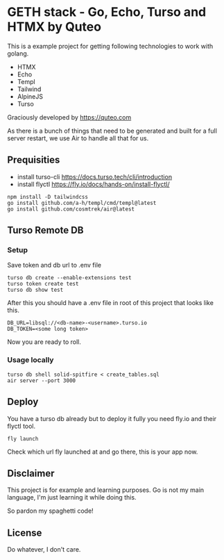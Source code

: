 # GETH stack - Go, Echo, Turso and HTMX  by Quteo

This is a example project for getting following technologies to work with golang.

- HTMX
- Echo
- Templ
- Tailwind
- AlpineJS
- Turso

Graciously developed by https://quteo.com

As there is a bunch of things that need to be generated and built for a full server restart, we use Air to handle all that for us.

## Prequisities

- install turso-cli https://docs.turso.tech/cli/introduction
- install flyctl https://fly.io/docs/hands-on/install-flyctl/

```shell
npm install -D tailwindcss
go install github.com/a-h/templ/cmd/templ@latest
go install github.com/cosmtrek/air@latest
```

## Turso Remote DB

### Setup

Save token and db url to .env file
```shell
turso db create --enable-extensions test
turso token create test
turso db show test
```
After this you should have a .env file in root of this project that looks like this.

```shell
DB_URL=libsql://<db-name>-<username>.turso.io
DB_TOKEN=<some long token>
```
Now you are ready to roll.

### Usage locally

```shell
turso db shell solid-spitfire < create_tables.sql
air server --port 3000
```

## Deploy

You have a turso db already but to deploy it fully you need fly.io and their flyctl tool. 
```shell
fly launch
```
Check which url fly launched at and go there, this is your app now.



## Disclaimer

This project is for example and learning purposes. Go is not my main language, I'm just learning it while doing this.

So pardon my spaghetti code!

## License

Do whatever, I don't care.
